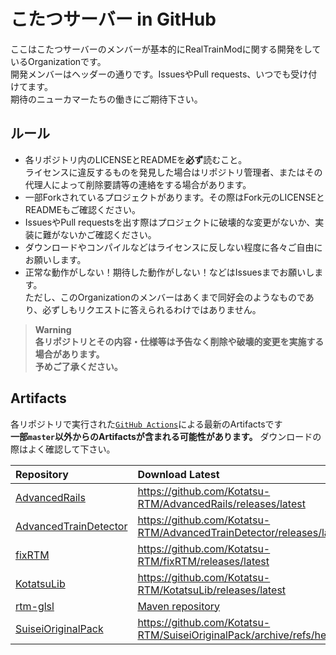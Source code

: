 # こたつサーバー in GitHub

ここはこたつサーバーのメンバーが基本的にRealTrainModに関する開発をしているOrganizationです。  
開発メンバーはヘッダーの通りです。IssuesやPull requests、いつでも受け付けてます。  
期待のニューカマーたちの働きにご期待下さい。

## ルール

- 各リポジトリ内のLICENSEとREADMEを**必ず**読むこと。  
  ライセンスに違反するものを発見した場合はリポジトリ管理者、またはその代理人によって削除要請等の連絡をする場合があります。
- 一部Forkされているプロジェクトがあります。その際はFork元のLICENSEとREADMEもご確認ください。
- IssuesやPull requestsを出す際はプロジェクトに破壊的な変更がないか、実装に難がないかご確認ください。
- ダウンロードやコンパイルなどはライセンスに反しない程度に各々ご自由にお願いします。
- 正常な動作がしない！期待した動作がしない！などはIssuesまでお願いします。  
  ただし、このOrganizationのメンバーはあくまで同好会のようなものであり、必ずしもリクエストに答えられるわけではありません。

> **Warning**  
> **各リポジトリとその内容・仕様等は予告なく削除や破壊的変更を実施する場合があります。**  
> **予めご了承ください。**

## Artifacts

各リポジトリで実行された[`GitHub Actions`](https://github.co.jp/features/actions)による最新のArtifactsです  
**一部`master`以外からのArtifactsが含まれる可能性があります。** ダウンロードの際はよく確認して下さい。

| Repository | Download Latest | Status |
| :--- | :--- | :---: |
| [AdvancedRails](https://github.com/Kotatsu-RTM/AdvancedRails) | https://github.com/Kotatsu-RTM/AdvancedRails/releases/latest | [![Build](https://github.com/Kotatsu-RTM/AdvancedRails/actions/workflows/build.yml/badge.svg?branch=main)](https://github.com/Kotatsu-RTM/AdvancedRails/actions/workflows/build.yml) |
| [AdvancedTrainDetector](https://github.com/Kotatsu-RTM/AdvancedTrainDetector) | https://github.com/Kotatsu-RTM/AdvancedTrainDetector/releases/latest | [![Build](https://github.com/Kotatsu-RTM/AdvancedTrainDetector/actions/workflows/build.yml/badge.svg?branch=master)](https://github.com/Kotatsu-RTM/AdvancedTrainDetector/actions/workflows/build.yml) |
| [fixRTM](https://github.com/Kotatsu-RTM/fixRTM) | https://github.com/Kotatsu-RTM/fixRTM/releases/latest | [![Build](https://github.com/Kotatsu-RTM/fixRTM/actions/workflows/build.yml/badge.svg?branch=master)](https://github.com/Kotatsu-RTM/fixRTM/actions/workflows/build.yml) |
| [KotatsuLib](https://github.com/Kotatsu-RTM/KotatsuLib) | https://github.com/Kotatsu-RTM/KotatsuLib/releases/latest | [![Build](https://github.com/Kotatsu-RTM/KotatsuLib/actions/workflows/build.yml/badge.svg?branch=master)](https://github.com/Kotatsu-RTM/KotatsuLib/actions/workflows/build.yml) |
| [rtm-glsl](https://github.com/Kotatsu-RTM/rtm-glsl) | [Maven repository](https://repo.siro256.dev/#browse/browse:maven-public:dev%2Fsiro256%2Fforgelib%2Frtm-glsl) | |
| [SuiseiOriginalPack](https://github.com/Kotatsu-RTM/SuiseiOriginalPack) | https://github.com/Kotatsu-RTM/SuiseiOriginalPack/archive/refs/heads/main.zip | |
